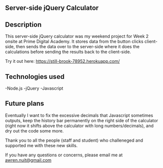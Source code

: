 ## Server-side jQuery Calculator

## Description
This server-side jQuery calculator was my weekend project for Week 2 onsite at Prime Digital Academy. It stores data from the button clicks client-side, then sends the data over to the server-side where it does the calculations before sending the results back to the client-side.

Try it out here: https://still-brook-78952.herokuapp.com/

## Technologies used
-Node.js
-jQuery
-Javascript

## Future plans
Eventually I want to fix the excessive decimals that Javascript sometimes outputs, keep the history bar permanently on the right side of the calculator (right now it shifts above the calculator with long numbers/decimals), and dry out the code some more.

Thank you to all the people (staff and student) who challeneged and supported me with these new skills.

If you have any questions or concerns, please email me at awren.nuit@gmail.com
